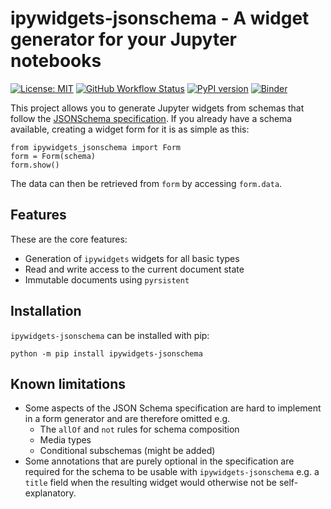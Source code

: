 # ipywidgets-jsonschema - A widget generator for your Jupyter notebooks

[![License: MIT](https://img.shields.io/badge/License-MIT-yellow.svg)](https://opensource.org/licenses/MIT)
[![GitHub Workflow Status](https://img.shields.io/github/workflow/status/ssciwr/ipywidgets-jsonschema/CI)](https://github.com/ssciwr/ipywidgets-jsonschema/actions?query=workflow%3ACI)
[![PyPI version](https://badge.fury.io/py/ipywidgets-jsonschema.svg)](https://badge.fury.io/py/ipywidgets-jsonschema)
[![Binder](https://mybinder.org/badge_logo.svg)](https://mybinder.org/v2/gh/ssciwr/ipywidgets-jsonschema/main?labpath=demo%2Fdemo.ipynb)

This project allows you to generate Jupyter widgets from schemas
that follow the [JSONSchema specification](https://json-schema.org). If you already have
a schema available, creating a widget form for it is as simple
as this:

```
from ipywidgets_jsonschema import Form
form = Form(schema)
form.show()
```

The data can then be retrieved from `form` by accessing `form.data`.

## Features

These are the core features:

* Generation of `ipywidgets` widgets for all basic types
* Read and write access to the current document state
* Immutable documents using `pyrsistent`

## Installation

`ipywidgets-jsonschema` can be installed with pip:

```
python -m pip install ipywidgets-jsonschema
```

## Known limitations

* Some aspects of the JSON Schema specification are hard to implement in
  a form generator and are therefore omitted e.g.
  * The `allOf` and `not` rules for schema composition
  * Media types
  * Conditional subschemas (might be added)
* Some annotations that are purely optional in the specification are required
  for the schema to be usable with `ipywidgets-jsonschema` e.g. a `title` field
  when the resulting widget would otherwise not be self-explanatory.
